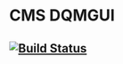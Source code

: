 # CMS DQMGUI

## [![Build Status](https://travis-ci.org/rovere/dqmgui.svg?branch=root606_gcc493)](https://travis-ci.org/rovere/dqmgui)

